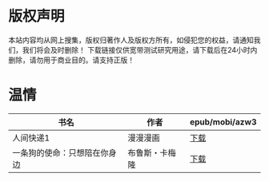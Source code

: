 # 版权声明

本站内容均从网上搜集，版权归著作人及版权方所有，如侵犯您的权益，请通知我们，我们将会及时删除！ 下载链接仅供宽带测试研究用途，请下载后在24小时内删除，请勿用于商业目的。请支持正版！

# 温情

| 书名 | 作者 | epub/mobi/azw3 |
| --- | --- | --- |
| 人间快递1 | 漫漫漫画 | [下载](https://url89.ctfile.com/f/31084289-1357052170-fc0bfa?p=8866) |
| 一条狗的使命：只想陪在你身边 | 布鲁斯・卡梅隆 | [下载](https://url89.ctfile.com/f/31084289-1357047844-203fa5?p=8866) |

